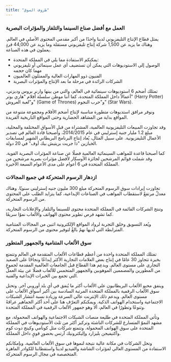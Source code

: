 ```yaml
---
title: "ظروف السوق"
---
```

### العمل مع أفضل صناع السينما والتلفاز والمؤثرات البصرية

يمثل قطاع الإنتاج التليفزيوني لدينا واحدًا من أكبر مقدمي المحتوى الأصلي في العالم. وهناك ما يزيد عن 1,500 شركة إنتاج تليفزيوني مستقلة وما يزيد عن 44,000 فردٍ يعملون في هذه الصناعة.

- يمكنكم الاستفادة مما يلي في المملكة المتحدة:
- الوصول إلى الاستوديوهات التي يمكن أن تستضيف أي عمل سينمائي أو تليفزيوني مهما كان حجمه
- الفنيون ذوو المهارات العالية والممثلون العالميون
- الشركات الرائدة في مرحلة ما بعد الإنتاج والمؤثرات البصرية

تمتلك أضخم 6 استوديوهات سينمائية في العالم، والتي من بينها وارنر بروس وديزني، أعمالاً داخل المملكة المتحدة، كما أننا موطن سلسلة أفلام "هاري بوتر" (Harry Potter) و"لعبة العروش" (Game of Thrones) و"حرب النجوم" (Star Wars).

ونوفر مرافق استديوهات  متطورة مناسبة لإنتاج أضخم الأفلام ومجموعة متنوعة من المواقع بداية من المشاهد الحضارية وحتى المواقع التاريخية الفريدة.

وقد تجاوزت المبيعات التليفزيونية العالمية، المشتراة من قبل الأسواق المختلفة والمحلية، مبلغ 1.2 مليار جنية إسترليني في عام 2014/2015، وأصبحنا قادة العالم في تصدير الأعمال التليفزيونية. على سبيل المثال، يُعاد إنتاج البرنامج البريطاني الشهير لمسابقات الخبازين "ذا جريت بريتيش بيك أوف" في 20 دولة.

كما أصبحنا قاعدة للمواهب السينمائية العالمية فضلًا عن صناعة المؤثرات البصرية القوية. وقد شملت قوائم المرشحين لجائزة الأوسكار لأفضل مؤثرات بصرية مرشحين من المملكة المتحدة في 6 أعوام على مدى الأعوام السبعة الأخيرة.

### ازدهار الرسوم المتحركة في جميع المجالات

تجاوزت إيرادات سوق الرسوم المتحركة مبلغ 300 مليون جنيه إسترليني سنويًا. وهناك معدلٌ مرتفعٌ لاستقطاب المواهب في الصناعات الإبداعية، كما يتزايد الطلب على المحتوى من الرسوم المتحركة.

وتنتج الشركات القائمة في المملكة المتحدة محتوى للسينما والتلفاز والإعلانات التجارية، كما تشهد فرص تطوير محتوى الهواتف والألعاب نموًا سريعًا.

ويُعد التسويق وخلق التجربة لرواد المواقع الإلكترونية اثنين من المجالات المتنامية المترابطة التي لديها نهمٌ بالغٌ لتوفير محتوى من الرسوم المتحركة.

### سوق الألعاب المتنامية والجمهور المتطور

تمتلك المملكة المتحدة واحدة من أعظم قطاعات الألعاب المتقدمة في العالم وتتمتع بخبرة تتجاوز 30 عامًا في إنتاج بعض العلامات التجارية الأكثر إبداعًا ونجاحًا على الصعيد التجاري على مستوى العالم. ويدعِم هذا القطاع قبل الجامعات العالمية المقدمة لجموعٍ من المطورين والمصممين الموهوبين والجمهور المتحمس للألعاب فضلًا عن بيئة العمل التي تجمع بين الخبرات الإبداعية والفنية.

وينفق محبو الألعاب البريطانيون على الألعاب أكثر ما يُنفق في أي بلد أوروبي آخر. وتحتل سوق الألعاب الرقمية بالمملكة المتحدة المرتبة السادسة بين أكبر أسواق الألعاب على مستوى العالم. ويدعم ذلك الإنترنت عالي السرعة وزيادة نسبة انتشار الشبكات الاجتماعية واستخدام الهواتف الذكية. ويمكنكم التعرّف هنا على أحد أكثر الجماهير عراقةً وتنوعًا وتطورًا في العالم، ألا وهو جمهور الألعاب الرقمية في المملكة المتحدة.

وتأتي المملكة المتحدة في طليعة منصات الشبكات الاجتماعية والهواتف المحمولة، مع مشهد النموّ المتسارع للشركات الناشئة وتركيز أكثر من ثلث الأستوديوهات في المملكة المتحدة على سوق الهواتف المحمولة. وتتمتع شركات مثل كونامي وكينج دوت كوم وأكتيفيجن بليزارد وإليكترونيك آرتس بحضورٍ قويٍ داخل المملكة.

وتحل الشركات في مكانة عالية نتيجة لنموها في سوق الألعاب العالمية. وبإمكانكم الاستفادة من المستوى العالي لمؤثرات الشاشة والفيديو لدينا واستقطابنا للكوادر الماهرة المتخصصة في مجال الرسوم المتحركة.
